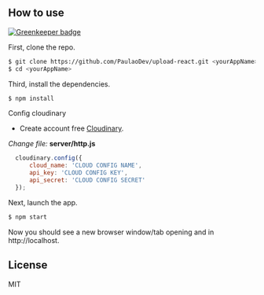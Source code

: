 ## How to use

[![Greenkeeper badge](https://badges.greenkeeper.io/PaulaoDev/upload-react.svg)](https://greenkeeper.io/)

First, clone the repo.

```bash
$ git clone https://github.com/PaulaoDev/upload-react.git <yourAppName>
$ cd <yourAppName>
```

Third, install the dependencies.

```bash
$ npm install
```

Config cloudinary
- Create account free [Cloudinary](https://cloudinary.com/signup).

*Change file:* **server/http.js**
```javascript
  cloudinary.config({ 
      cloud_name: 'CLOUD CONFIG NAME', 
      api_key: 'CLOUD CONFIG KEY', 
      api_secret: 'CLOUD CONFIG SECRET' 
  });
```

Next, launch the app.

```bash
$ npm start
```

Now you should see a new browser window/tab opening and in http://localhost.

## License

MIT
